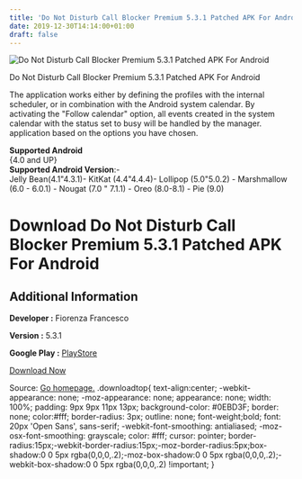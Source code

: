 ```yaml
---
title: 'Do Not Disturb Call Blocker Premium 5.3.1 Patched APK For Android'
date: 2019-12-30T14:14:00+01:00
draft: false
---
```


![Do Not Disturb Call Blocker Premium 5.3.1 Patched APK For Android](https://i1.wp.com/apkhome.net/wp-content/uploads/2019/11/Do-Not-Disturb-Call-Blocker-Premium-5.3.1-Patched.png "Do Not Disturb Call Blocker Premium 5.3.1 Patched APK For Android")

  

Do Not Disturb Call Blocker Premium 5.3.1 Patched APK For Android

The application works either by defining the profiles with the internal scheduler, or in combination with the Android system calendar. By activating the "Follow calendar" option, all events created in the system calendar with the status set to busy will be handled by the manager. application based on the options you have chosen.

**Supported Android**  
{4.0 and UP}  
**Supported Android Version**:-  
Jelly Bean(4.1"4.3.1)- KitKat (4.4"4.4.4)- Lollipop (5.0"5.0.2) - Marshmallow (6.0 - 6.0.1) - Nougat (7.0 " 7.1.1) - Oreo (8.0-8.1) - Pie (9.0)

Download Do Not Disturb Call Blocker Premium 5.3.1 Patched APK For Android
==========================================================================

Additional Information
----------------------

**Developer :** Fiorenza Francesco

**Version :** 5.3.1

**Google Play :** [PlayStore](https://play.google.com/store/apps/details?id=com.cuiet.cuiet.premium&hl=en)

  

[Download Now](https://store4app.co/post/do-not-disturb-call-blocker-premium-5-3-1-patched-apk-for-android_1573985107)

  
Source: [Go homepage.](https://store4app.co/post/do-not-disturb-call-blocker-premium-5-3-1-patched-apk-for-android_1573985107) .downloadtop{ text-align:center; -webkit-appearance: none; -moz-appearance: none; appearance: none; width: 100%; padding: 9px 9px 11px 13px; background-color: #0EBD3F; border: none; color:#fff; border-radius: 3px; outline: none; font-weight;bold; font: 20px 'Open Sans', sans-serif; -webkit-font-smoothing: antialiased; -moz-osx-font-smoothing: grayscale; color: #fff; cursor: pointer; border-radius:15px;-webkit-border-radius:15px;-moz-border-radius:5px;box-shadow:0 0 5px rgba(0,0,0,.2);-moz-box-shadow:0 0 5px rgba(0,0,0,.2);-webkit-box-shadow:0 0 5px rgba(0,0,0,.2) !important; }